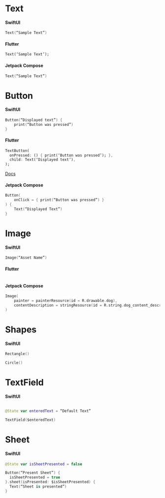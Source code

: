 # Text

#### SwiftUI

```Swift
Text(“Sample Text”)
```

#### Flutter

```Dart
Text(‘Sample Text’);
```

#### Jetpack Compose

```Kotlin
Text(“Sample Text”)
```

# Button

#### SwiftUI

```Swift
Button(“Displayed text”) {
    print(“Button was pressed”)
}
```

#### Flutter

```Dart
TextButton(
  onPressed: () { print(‘Button was pressed’); },
  child: Text(‘Displayed text’),
);

```
[Docs](https://api.flutter.dev/flutter/material/ButtonStyle-class.html#material-3-button-types)

#### Jetpack Compose

```Kotlin
Button(
    onClick = { print(“Button was pressed”) }
) {
    Text(“Displayed Text”)
}
```

# Image

#### SwiftUI
```Swift
Image(“Asset Name”)
```

#### Flutter

```Dart
```

#### Jetpack Compose

```Kotlin
Image(
    painter = painterResource(id = R.drawable.dog),
    contentDescription = stringResource(id = R.string.dog_content_description)
)
```

# Shapes

#### SwiftUI

```Swift
Rectangle()

Circle()

```

# TextField

#### SwiftUI

```Swift

@State var enteredText = “Default Text”

TextField($enteredText)

```

# Sheet

#### SwiftUI

```Swift
@State var isSheetPresented = false

Button(“Present Sheet”) {
  isSheetPresented = true
}.sheet(isPresented: $isSheetPresented) {
  Text(“Sheet is presented”)
}
```

